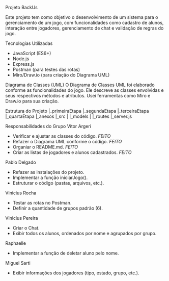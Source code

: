 Projeto BackUs

Este projeto tem como objetivo o desenvolvimento de um sistema para o gerenciamento de um jogo, com funcionalidades como cadastro de alunos, interação entre jogadores, gerenciamento de chat e validação de regras do jogo.

Tecnologias Utilizadas
- JavaScript (ES6+)
- Node.js
- Express.js
- Postman (para testes das rotas)
- Miro/Draw.io (para criação do Diagrama UML)

Diagrama de Classes (UML)
O Diagrama de Classes UML foi elaborado conforme as funcionalidades do jogo. Ele descreve as classes envolvidas e seus respectivos métodos e atributos. Usei ferramentas como Miro e Draw.io para sua criação.

Estrutura do Projeto
|_primeiraEtapa
|_segundaEtapa
|_terceiraEtapa
|_quartaEtapa
        |_anexos
        |_src
        |    |_models
        |    |_routes
        |_server.js

Responsabilidades do Grupo
Vitor Argeri
- Verificar e ajustar as classes do código. *FEITO*
- Refazer o Diagrama UML conforme o código. *FEITO*
- Organiar o README.md. *FEITO*
- Criar as listas de jogadores e alunos cadastrados. *FEITO*

Pablo Delgado
- Refazer as instalações do projeto.
- Implementar a função iniciarJogo().
- Estruturar o código (pastas, arquivos, etc.).

Vinicius Rocha
- Testar as rotas no Postman.
- Definir a quantidade de grupos padrão (6).

Vinicius Pereira
- Criar o Chat.
- Exibir todos os alunos, ordenados por nome e agrupados por grupo.

Raphaelle
- Implementar a função de deletar aluno pelo nome.

Miguel Sarti
- Exibir informações dos jogadores (tipo, estado, grupo, etc.).